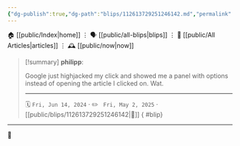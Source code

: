 ```yaml
---
{"dg-publish":true,"dg-path":"blips/112613729251246142.md","permalink":"/blips/112613729251246142/","title":"philipp on mastodon @ 2024-06-14"}
---
```



<div class="transclusion internal-embed is-loaded"><div class="markdown-embed">




🏠 [[public/Index\|home]]  ⋮ 🗣️ [[public/all-blips\|blips]] ⋮  📝 [[public/All Articles\|articles]]  ⋮ 🕰️ [[public/now\|now]]


</div></div>


> [!summary] **philipp**:
>
> Google just highjacked my click and showed me a panel with options instead of opening the article I clicked on. Wat.
> - - -
>
> 🗓️ <code>Fri, Jun 14, 2024</code>  · ✏️ <code> Fri, May 2, 2025</code>  · [[public/blips/112613729251246142\|🔗]]
{ #blip}


- - -

 👾
